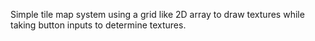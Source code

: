 Simple tile map system using a grid like 2D array to draw textures while taking button
inputs to determine textures.
